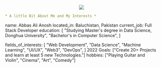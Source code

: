 <p align="center">
<img src="https://media1.giphy.com/media/h408T6Y5GfmXBKW62l/giphy.gif?cid=ecf05e47731u88vzgk1skupf7w5g2lmr5ibodpfr2bjjrs80&rid=giphy.gif&ct=g"/>
</p>

```yaml
* A little Bit About Me and My Interests *
```
name: Abbas Ali Anosh
located_in: Baluchistan, Pakistan
current_job: Full Stack Developer
education:
  [
    "Studying Master's degree in Data Science, Donghua University",
    "Bachelor's in Computer Science",
  ]

fields_of_interests:
  [
    "Web Development",
    "Data Science",
    "Machine Learning",
    "UI/UX",
    "Web3",
    "DevOps",
  ]
2022 Goals: ["Create 20+ Projects and learn at least 5 new Technologies."]
hobbies: ["Playing Guitar and Violin", "Cinema", "Art", "Comedy"]
